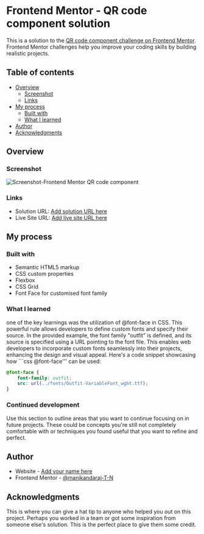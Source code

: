 # Frontend Mentor - QR code component solution

This is a solution to the [QR code component challenge on Frontend Mentor](https://www.frontendmentor.io/challenges/qr-code-component-iux_sIO_H). Frontend Mentor challenges help you improve your coding skills by building realistic projects. 

## Table of contents

- [Overview](#overview)
  - [Screenshot](#screenshot)
  - [Links](#links)
- [My process](#my-process)
  - [Built with](#built-with)
  - [What I learned](#what-i-learned)
- [Author](#author)
- [Acknowledgments](#acknowledgments)

## Overview

### Screenshot


![Screenshot-Frontend Mentor QR code component](https://github.com/manikandaraj-T-N/QR-code-component/assets/93505267/efee63f9-b943-4b40-9c34-29131a9084d8)

### Links

- Solution URL: [Add solution URL here](https://your-solution-url.com)
- Live Site URL: [Add live site URL here](https://your-live-site-url.com)

## My process

### Built with

- Semantic HTML5 markup
- CSS custom properties
- Flexbox
- CSS Grid
- Font Face for customised font family

### What I learned

one of the key learnings was the utilization of @font-face in CSS. This powerful rule allows developers to define custom fonts and specify their source. In the provided example, the font family "outfit" is defined, and its source is specified using a URL pointing to the font file. This enables web developers to incorporate custom fonts seamlessly into their projects, enhancing the design and visual appeal. Here's a code snippet showcasing how ```css @font-face''' can be used:
```css
@font-face {
    font-family: outfit;
    src: url(../fonts/Outfit-VariableFont_wght.ttf);
}
```

### Continued development

Use this section to outline areas that you want to continue focusing on in future projects. These could be concepts you're still not completely comfortable with or techniques you found useful that you want to refine and perfect.

## Author

- Website - [Add your name here](https://www.your-site.com)
- Frontend Mentor - [@manikandaraj-T-N](https://www.frontendmentor.io/profile/manikandaraj-T-N)

## Acknowledgments

This is where you can give a hat tip to anyone who helped you out on this project. Perhaps you worked in a team or got some inspiration from someone else's solution. This is the perfect place to give them some credit.
